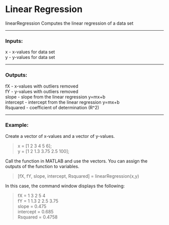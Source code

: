 # Linear Regression
linearRegression Computes the linear regression of a data set

---
### Inputs:
x - x-values for data set  
y - y-values for data set

---
### Outputs:
fX - x-values with outliers removed  
fY - y-values with outliers removed  
slope - slope from the linear regression y=mx+b  
intercept - intercept from the linear regression y=mx+b  
Rsquared - coefficient of determination (R^2)

---
### Example:
Create a vector of x-values and a vector of y-values.
> x = [1 2 3 4 5 6];  
> y = [1 2 1.3 3.75 2.5 100];

Call the function in MATLAB and use the vectors. You can assign the outputs of the function to variables.
> [fX, fY, slope, intercept, Rsquared] = linearRegression(x,y)

In this case, the command window displays the following:
> fX = 1 3 2 5 4  
> fY = 1 1.3 2 2.5 3.75  
> slope = 0.475  
> intercept = 0.685  
> Rsquared = 0.4758
